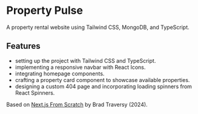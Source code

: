 # Property Pulse

A property rental website using Tailwind CSS, MongoDB, and TypeScript.

<!-- <p align="center">
    <img src="screenshot.png">
</p> -->

## Features

- setting up the project with Tailwind CSS and TypeScript.
- implementing a responsive navbar with React Icons.
- integrating homepage components.
- crafting a property card component to showcase available properties.
- designing a custom 404 page and incorporating loading spinners from React Spinners.

Based on [Next.js From Scratch](https://www.udemy.com/course/nextjs-from-scratch/) by Brad Traversy (2024).
